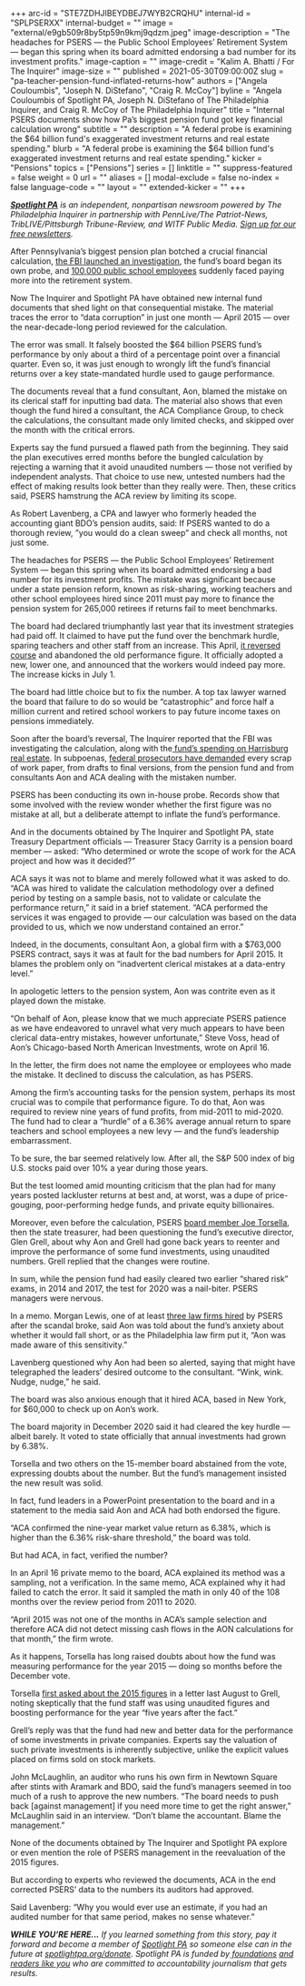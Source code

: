 +++
arc-id = "STE7ZDHJIBEYDBEJ7WYB2CRQHU"
internal-id = "SPLPSERXX"
internal-budget = ""
image = "external/e9gb509r8by5tp59n9kmj9qdzm.jpeg"
image-description = "The headaches for PSERS — the Public School Employees’ Retirement System — began this spring when its board admitted endorsing a bad number for its investment profits."
image-caption = ""
image-credit = "Kalim A. Bhatti / For The Inquirer"
image-size = ""
published = 2021-05-30T09:00:00Z
slug = "pa-teacher-pension-fund-inflated-returns-how"
authors = ["Angela Couloumbis", "Joseph N. DiStefano", "Craig R. McCoy"]
byline = "Angela Couloumbis of Spotlight PA, Joseph N. DiStefano of The Philadelphia Inquirer, and Craig R. McCoy of The Philadelphia Inquirer"
title = "Internal PSERS documents show how Pa’s biggest pension fund got key financial calculation wrong"
subtitle = ""
description = "A federal probe is examining the $64 billion fund's exaggerated investment returns and real estate spending."
blurb = "A federal probe is examining the $64 billion fund's exaggerated investment returns and real estate spending."
kicker = "Pensions"
topics = ["Pensions"]
series = []
linktitle = ""
suppress-featured = false
weight = 0
url = ""
aliases = []
modal-exclude = false
no-index = false
language-code = ""
layout = ""
extended-kicker = ""
+++

<a href="https://www.spotlightpa.org/"><i><b>Spotlight PA</b></i></a><i> is an independent, nonpartisan newsroom powered by The Philadelphia Inquirer in partnership with PennLive/The Patriot-News, TribLIVE/Pittsburgh Tribune-Review, and WITF Public Media. </i><a href="https://www.spotlightpa.org/newsletters"><i>Sign up for our free newsletters</i></a><i>.</i>

After Pennsylvania’s biggest pension plan botched a crucial financial calculation, <a href="https://www.inquirer.com/business/psers-pension-fbi-pa-probe-subpoenas-20210516.html">the FBI launched an investigation</a>, the fund’s board began its own probe, and <a href="https://www.inquirer.com/business/psers-aft-psea-teachers-union-board-resign-wolf-20210525.html">100,000 public school employees</a> suddenly faced paying more into the retirement system.

Now The Inquirer and Spotlight PA have obtained new internal fund documents that shed light on that consequential mistake. The material traces the error to “data corruption” in just one month — April 2015 — over the near-decade-long period reviewed for the calculation.

The error was small. It falsely boosted the $64 billion PSERS fund’s performance by only about a third of a percentage point over a financial quarter. Even so, it was just enough to wrongly lift the fund’s financial returns over a key state-mandated hurdle used to gauge performance.

<script src="https://www.spotlightpa.org/embed.js" async></script><div data-spl-embed-version="1" data-spl-src="https://www.spotlightpa.org/embeds/newsletter/"></div>

The documents reveal that a fund consultant, Aon, blamed the mistake on its clerical staff for inputting bad data. The material also shows that even though the fund hired a consultant, the ACA Compliance Group, to check the calculations, the consultant made only limited checks, and skipped over the month with the critical errors.

Experts say the fund pursued a flawed path from the beginning. They said the plan executives erred months before the bungled calculation by rejecting a warning that it avoid unaudited numbers — those not verified by independent analysts. That choice to use new, untested numbers had the effect of making results look better than they really were. Then, these critics said, PSERS hamstrung the ACA review by limiting its scope.

As Robert Lavenberg, a CPA and lawyer who formerly headed the accounting giant BDO’s pension audits, said: If PSERS wanted to do a thorough review, ”you would do a clean sweep” and check all months, not just some.

The headaches for PSERS — the Public School Employees’ Retirement System — began this spring when its board admitted endorsing a bad number for its investment profits. The mistake was significant because under a state pension reform, known as risk-sharing, working teachers and other school employees hired since 2011 must pay more to finance the pension system for 265,000 retirees if returns fail to meet benchmarks.

The board had declared triumphantly last year that its investment strategies had paid off. It claimed to have put the fund over the benchmark hurdle, sparing teachers and other staff from an increase. This April, <a href="https://www.inquirer.com/business/psers-pension-board-teachers-school-pa-fund-wolf-20210419.html">it reversed course</a> and abandoned the old performance figure. It officially adopted a new, lower one, and announced that the workers would indeed pay more. The increase kicks in July 1.

The board had little choice but to fix the number. A top tax lawyer warned the board that failure to do so would be “catastrophic” and force half a million current and retired school workers to pay future income taxes on pensions immediately.

Soon after the board’s reversal, The Inquirer reported that the FBI was investigating the calculation, along with the<a href="https://www.inquirer.com/business/psers-fbi-pension-fund-probe-investigation-land-harrisburg-20210418.html"> fund’s spending on Harrisburg real estate</a>. In subpoenas, <a href="https://www.spotlightpa.org/news/2021/05/pa-fbi-pension-psers-investigation-subpoenas-properties-real-estate-harrisburg/">federal prosecutors have demanded</a> every scrap of work paper, from drafts to final versions, from the pension fund and from consultants Aon and ACA dealing with the mistaken number.

PSERS has been conducting its own in-house probe. Records show that some involved with the review wonder whether the first figure was no mistake at all, but a deliberate attempt to inflate the fund’s performance.

And in the documents obtained by The Inquirer and Spotlight PA, state Treasury Department officials — Treasurer Stacy Garrity is a pension board member — asked: “Who determined or wrote the scope of work for the ACA project and how was it decided?”

ACA says it was not to blame and merely followed what it was asked to do. “ACA was hired to validate the calculation methodology over a defined period by testing on a sample basis, not to validate or calculate the performance return,” it said in a brief statement. “ACA performed the services it was engaged to provide — our calculation was based on the data provided to us, which we now understand contained an error.”

Indeed, in the documents, consultant Aon, a global firm with a $763,000 PSERS contract, says it was at fault for the bad numbers for April 2015. It blames the problem only on “inadvertent clerical mistakes at a data-entry level.”

In apologetic letters to the pension system, Aon was contrite even as it played down the mistake.

“On behalf of Aon, please know that we much appreciate PSERS patience as we have endeavored to unravel what very much appears to have been clerical data-entry mistakes, however unfortunate,” Steve Voss, head of Aon’s Chicago-based North American Investments, wrote on April 16.

In the letter, the firm does not name the employee or employees who made the mistake. It declined to discuss the calculation, as has PSERS.

Among the firm’s accounting tasks for the pension system, perhaps its most crucial was to compile that performance figure. To do that, Aon was required to review nine years of fund profits, from mid-2011 to mid-2020. The fund had to clear a “hurdle” of a 6.36% average annual return to spare teachers and school employees a new levy — and the fund’s leadership embarrassment.

To be sure, the bar seemed relatively low. After all, the S&amp;P 500 index of big U.S. stocks paid over 10% a year during those years.

But the test loomed amid mounting criticism that the plan had for many years posted lackluster returns at best and, at worst, was a dupe of price-gouging, poor-performing hedge funds, and private equity billionaires.

Moreover, even before the calculation, PSERS <a href="https://www.inquirer.com/business/joe-torsella-treasurer-pa-pennsylvania-psers-pensions-teachers-lost-harrisburg-20210220.html">board member Joe Torsella</a>, then the state treasurer, had been questioning the fund’s executive director, Glen Grell, about why Aon and Grell had gone back years to reenter and improve the performance of some fund investments, using unaudited numbers. Grell replied that the changes were routine.

In sum, while the pension fund had easily cleared two earlier “shared risk” exams, in 2014 and 2017, the test for 2020 was a nail-biter. PSERS managers were nervous.

In a memo. Morgan Lewis, one of at least <a href="https://www.inquirer.com/business/psers-legal-costs-pension-fbi-probe-pa-20210514.html">three law firms hired</a> by PSERS after the scandal broke, said Aon was told about the fund’s anxiety about whether it would fall short, or as the Philadelphia law firm put it, “Aon was made aware of this sensitivity.”

Lavenberg questioned why Aon had been so alerted, saying that might have telegraphed the leaders’ desired outcome to the consultant. “Wink, wink. Nudge, nudge,” he said.

The board was also anxious enough that it hired ACA, based in New York, for $60,000 to check up on Aon’s work.

The board majority in December 2020 said it had cleared the key hurdle — albeit barely. It voted to state officially that annual investments had grown by 6.38%.

Torsella and two others on the 15-member board abstained from the vote, expressing doubts about the number. But the fund’s management insisted the new result was solid.

In fact, fund leaders in a PowerPoint presentation to the board and in a statement to the media said Aon and ACA had both endorsed the figure.

“ACA confirmed the nine-year market value return as 6.38%, which is higher than the 6.36% risk-share threshold,” the board was told.

But had ACA, in fact, verified the number?

In an April 16 private memo to the board, ACA explained its method was a sampling, not a verification. In the same memo, ACA explained why it had failed to catch the error. It said it sampled the math in only 40 of the 108 months over the review period from 2011 to 2020.

“April 2015 was not one of the months in ACA’s sample selection and therefore ACA did not detect missing cash flows in the AON calculations for that month,” the firm wrote.

As it happens, Torsella has long raised doubts about how the fund was measuring performance for the year 2015 — doing so months before the December vote.

<script src="https://www.spotlightpa.org/embed.js" async></script><div data-spl-embed-version="1" data-spl-src="https://www.spotlightpa.org/embeds/donate/?teaser_text=If%20you%20learned%20something%20from%20this%20report%2C%20pay%20it%20forward%20and%20become%20a%20member%20of%20Spotlight%20PA%20so%20someone%20else%20can%20in%20the%20future."></div>

Torsella <a href="https://www.inquirer.com/news/psers-grell-pension-teachers-recalculation-20210418.html" target="_blank">first asked about the 2015 figures</a> in a letter last August to Grell, noting skeptically that the fund staff was using unaudited figures and boosting performance for the year “five years after the fact.”

Grell’s reply was that the fund had new and better data for the performance of some investments in private companies. Experts say the valuation of such private investments is inherently subjective, unlike the explicit values placed on firms sold on stock markets.

John McLaughlin, an auditor who runs his own firm in Newtown Square after stints with Aramark and BDO, said the fund’s managers seemed in too much of a rush to approve the new numbers. “The board needs to push back [against management] if you need more time to get the right answer,” McLaughlin said in an interview. “Don’t blame the accountant. Blame the management.”

None of the documents obtained by The Inquirer and Spotlight PA explore or even mention the role of PSERS management in the reevaluation of the 2015 figures.

But according to experts who reviewed the documents, ACA in the end corrected PSERS’ data to the numbers its auditors had approved.

Said Lavenberg: “Why you would ever use an estimate, if you had an audited number for that same period, makes no sense whatever.”

<i><b>WHILE YOU’RE HERE...</b></i><i> If you learned something from this story, pay it forward and become a member of </i><a href="https://www.spotlightpa.org/"><i>Spotlight PA</i></a><i> so someone else can in the future at </i><a href="http://spotlightpa.org/donate"><i>spotlightpa.org/donate</i></a><i>. Spotlight PA is funded by</i><a href="https://www.spotlightpa.org/support"><i> foundations</i></a><i> </i><a href="https://www.spotlightpa.org/support"><i>and readers like you</i></a><i> who are committed to accountability journalism that gets results.</i>
